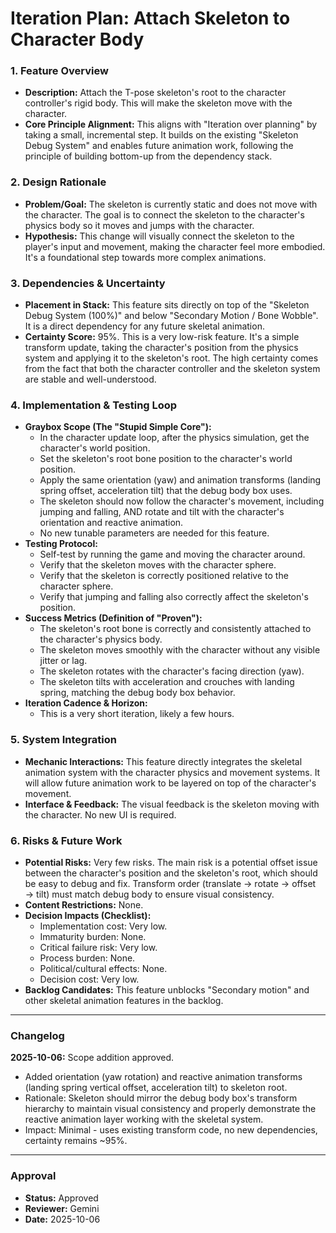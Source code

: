# Iteration Plan: Attach Skeleton to Character Body

### 1. Feature Overview

*   **Description:** Attach the T-pose skeleton's root to the character controller's rigid body. This will make the skeleton move with the character.
*   **Core Principle Alignment:** This aligns with "Iteration over planning" by taking a small, incremental step. It builds on the existing "Skeleton Debug System" and enables future animation work, following the principle of building bottom-up from the dependency stack.

### 2. Design Rationale

*   **Problem/Goal:** The skeleton is currently static and does not move with the character. The goal is to connect the skeleton to the character's physics body so it moves and jumps with the character.
*   **Hypothesis:** This change will visually connect the skeleton to the player's input and movement, making the character feel more embodied. It's a foundational step towards more complex animations.

### 3. Dependencies & Uncertainty

*   **Placement in Stack:** This feature sits directly on top of the "Skeleton Debug System (100%)" and below "Secondary Motion / Bone Wobble". It is a direct dependency for any future skeletal animation.
*   **Certainty Score:** 95%. This is a very low-risk feature. It's a simple transform update, taking the character's position from the physics system and applying it to the skeleton's root. The high certainty comes from the fact that both the character controller and the skeleton system are stable and well-understood.

### 4. Implementation & Testing Loop

*   **Graybox Scope (The "Stupid Simple Core"):**
    *   In the character update loop, after the physics simulation, get the character's world position.
    *   Set the skeleton's root bone position to the character's world position.
    *   Apply the same orientation (yaw) and animation transforms (landing spring offset, acceleration tilt) that the debug body box uses.
    *   The skeleton should now follow the character's movement, including jumping and falling, AND rotate and tilt with the character's orientation and reactive animation.
    *   No new tunable parameters are needed for this feature.
*   **Testing Protocol:**
    *   Self-test by running the game and moving the character around.
    *   Verify that the skeleton moves with the character sphere.
    *   Verify that the skeleton is correctly positioned relative to the character sphere.
    *   Verify that jumping and falling also correctly affect the skeleton's position.
*   **Success Metrics (Definition of "Proven"):**
    *   The skeleton's root bone is correctly and consistently attached to the character's physics body.
    *   The skeleton moves smoothly with the character without any visible jitter or lag.
    *   The skeleton rotates with the character's facing direction (yaw).
    *   The skeleton tilts with acceleration and crouches with landing spring, matching the debug body box behavior.
*   **Iteration Cadence & Horizon:**
    *   This is a very short iteration, likely a few hours.

### 5. System Integration

*   **Mechanic Interactions:** This feature directly integrates the skeletal animation system with the character physics and movement systems. It will allow future animation work to be layered on top of the character's movement.
*   **Interface & Feedback:** The visual feedback is the skeleton moving with the character. No new UI is required.

### 6. Risks & Future Work

*   **Potential Risks:** Very few risks. The main risk is a potential offset issue between the character's position and the skeleton's root, which should be easy to debug and fix. Transform order (translate → rotate → offset → tilt) must match debug body to ensure visual consistency.
*   **Content Restrictions:** None.
*   **Decision Impacts (Checklist):**
    *   Implementation cost: Very low.
    *   Immaturity burden: None.
    *   Critical failure risk: Very low.
    *   Process burden: None.
    *   Political/cultural effects: None.
    *   Decision cost: Very low.
*   **Backlog Candidates:** This feature unblocks "Secondary motion" and other skeletal animation features in the backlog.

---

### Changelog

**2025-10-06:** Scope addition approved.
- Added orientation (yaw rotation) and reactive animation transforms (landing spring vertical offset, acceleration tilt) to skeleton root.
- Rationale: Skeleton should mirror the debug body box's transform hierarchy to maintain visual consistency and properly demonstrate the reactive animation layer working with the skeletal system.
- Impact: Minimal - uses existing transform code, no new dependencies, certainty remains ~95%.

---

### Approval

- **Status:** Approved
- **Reviewer:** Gemini
- **Date:** 2025-10-06
